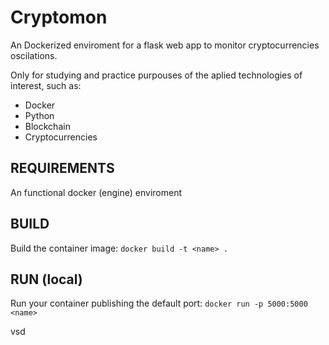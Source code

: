 # Cryptomon

An Dockerized enviroment for a flask web app to monitor cryptocurrencies oscilations.

Only for studying and practice purpouses of the aplied technologies of interest, such as:
- Docker
- Python
- Blockchain
- Cryptocurrencies


## REQUIREMENTS
An functional docker (engine) enviroment

## BUILD
Build the container image: `docker build -t <name> .`

## RUN (local)
Run your container publishing the default port: `docker run -p 5000:5000 <name>`


vsd